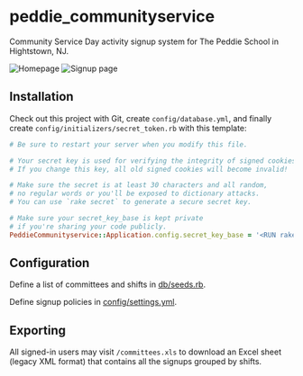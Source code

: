 peddie_communityservice
=======================

Community Service Day activity signup system for The Peddie School in Hightstown, NJ.

![Homepage](https://static.jiehan.org/pub/peddie_communityservice/screenshots/csday_signup_home.png)
![Signup page](https://static.jiehan.org/pub/peddie_communityservice/screenshots/csday_signup_committee_show.png)

Installation
------------

Check out this project with Git, create `config/database.yml`, and finally create `config/initializers/secret_token.rb` with this template:

```ruby
# Be sure to restart your server when you modify this file.

# Your secret key is used for verifying the integrity of signed cookies.
# If you change this key, all old signed cookies will become invalid!

# Make sure the secret is at least 30 characters and all random,
# no regular words or you'll be exposed to dictionary attacks.
# You can use `rake secret` to generate a secure secret key.

# Make sure your secret_key_base is kept private
# if you're sharing your code publicly.
PeddieCommunityservice::Application.config.secret_key_base = '<RUN rake secret AND PASTE IN THE RESULT>'
```

Configuration
-------------

Define a list of committees and shifts in [db/seeds.rb](https://github.com/jiehanzheng/peddie_communityservice/blob/master/db/seeds.rb).

Define signup policies in [config/settings.yml](https://github.com/jiehanzheng/peddie_communityservice/blob/master/config/settings.yml).

Exporting
---------

All signed-in users may visit `/committees.xls` to download an Excel sheet (legacy XML format) that contains all the signups grouped by shifts.
